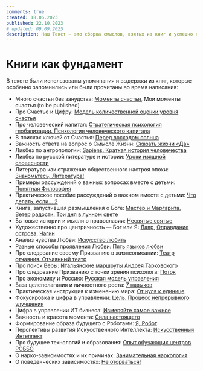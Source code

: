 ```yaml
---
comments: true
created: 18.06.2023
published: 22.10.2023
# updated: 09.09.2025
description: Наш Текст — это сборка смыслов, взятых из книг и успешно применённых на практике.
---
```


# Книги как фундамент

В тексте были использованы упоминания и выдержки из книг, которые особенно запомнились или были прочитаны во время написания:

- Много счастья без занудства: [Моменты счастья](https://www.livelib.ru/review/3575245-momenty-schastya-aleks-dubas), Мои моменты счастья (to be published)
- Про Счастье и Цифру: [Модель количественной оценки уровня счастья](https://www.livelib.ru/work/1008288064-model-kolichestvennoj-otsenki-urovnya-schastya-vladimir-andreev)
- Про человеческий капитал: [Стратегическая психология глобализации. Психология человеческого капитала](https://www.livelib.ru/review/4165063-strategicheskaya-psihologiya-globalizatsii-psihologiya-chelovecheskogo-kapitala)
- В поисках ключей от Счастья: [Перед восходом солнца](https://www.livelib.ru/review/5058298-pered-voshodom-solntsa-mihail-zoschenko)
- Важность ответа на вопрос о Смысле Жизни: [Сказать жизни «Да»](https://www.livelib.ru/review/4226059-skazat-zhizni-da-psiholog-v-kontslagere-sbornik-viktor-frankl)
- Ликбез по антропологии: [Sapiens. Краткая история человечества](https://www.livelib.ru/book/1002920757-sapiens-kratkaya-istoriya-chelovechestva-yuval-noj-harari)
- Ликбез по русской литературе и истории: [Уроки изящной словесности](https://www.livelib.ru/book/1001474484-rodnaya-rech-uroki-izyaschnoj-slovesnosti-sbornik-petr-vajl-aleksandr-genis)
- Литература как отражение общественного настроя эпохи: [Знакомьтесь, Литература!](https://www.livelib.ru/review/4822360-znakomtes-literatura-ot-antichnosti-do-shekspira-konstantin-obraztsov)
- Примеры рассуждений о важных вопросах вместе с детьми: [Понятная Философия](https://www.livelib.ru/review/4050400-ponyatnaya-filosofiya-s-peterom-ekbergom-i-svenom-nurdkvistom-peter-ekberg)
- Практическое пособие рассуждений о важном вместе с детьми: [Что делать, если… 2](https://www.livelib.ru/review/4201003-chto-delat-esli-2-prodolzhenie-polyubivshejsya-i-ochen-poleznoj-knigi-lyudmila-petranovskaya)
- Книга, запустившая размышления о Боге: [Мастер и Маргарита](https://www.livelib.ru/review/4002646-master-i-margarita-mihail-bulgakov), [Ветер радости. Три дня в лунном свете](https://www.livelib.ru/review/5065204-veter-radosti-tri-dnya-v-lunnom-svete-grigorij-grigorev)
- Бытовые истории и мысли о православии: [Несвятые святые](https://www.livelib.ru/book/1003089869-nesvyatye-svyatye-i-drugie-rasskazy-sbornik-arhimandrit-tihon)
- Художественно про центричность — Бог или Я: [Лавр](https://www.livelib.ru/review/3923053-lavr-evgenij-vodolazkin), [Оправдание острова](https://www.livelib.ru/book/1005497029-opravdanie-ostrova-evgenij-vodolazkin), [Чагин](https://www.livelib.ru/review/4403090-chagin-evgenij-vodolazkin)
- Анализ чувства Любви: [Искусство любить](https://www.livelib.ru/review/2985526-iskusstvo-lyubit-erih-fromm)
- Разные способы проявления Любви: [Пять языков любви](https://www.livelib.ru/review/3720607-pyat-yazykov-lyubvi-geri-chepmen)
- Про следование своему Призванию в жизнеописании: [Театр отчаяния. Отчаянный театр](https://www.livelib.ru/review/3730660-teatr-otchayaniya-otchayannyj-teatr-evgenij-grishkovets)
- Про поиск Веры: [Итальянские маршруты Андрея Тарковского](https://www.livelib.ru/review/5073775-italyanskie-marshruty-andreya-tarkovskogo-lev-naumov)
- Про следование Призванию с точки зрения психолога: [Поток](https://www.livelib.ru/review/3879424-potok-psihologiya-optimalnogo-perezhivaniya-mihaj-chiksentmihaji)
- Про экономику и Россию: [Русская модель управления](https://www.livelib.ru/review/3093508-russkaya-model-upravleniya-aleksandr-prohorov)
- База целеполагания и личностного роста: [7 навыков](https://www.livelib.ru/review/3792199-sem-navykov-vysokoeffektivnyh-lyudej)
- Практическая инструкция к изменению мира: [От нуля к единице](https://www.livelib.ru/review/4639619-ot-nulya-k-edinitse-kak-sozdat-startap-kotoryj-izmenit-buduschee)
- Фокусировка и цифра в управлении: [Цель. Процесс непрерывного улучшения](https://www.livelib.ru/review/3908812-tsel-protsess-nepreryvnogo-uluchsheniya)
- Цифра в управлении ИТ бизнеса: [Измеряйте самое важное](https://www.livelib.ru/review/3937348-izmeryajte-samoe-vazhnoe-kak-google-intel-i-drugie-kompanii-dobivayutsya-rosta-s-pomoschyu-okr-dzhon-dorr)
- Важность и красота момента: [Сила настоящего](https://www.livelib.ru/book/1001530607-sila-nastoyaschego-rukovodstvo-k-duhovnomu-probuzhdeniyu-ekhart-tolle)
- Формирование образа будущего с Роботами: [Я, Робот](https://www.livelib.ru/review/5189677-lunnaya-pyl-ya-robot-stalnye-peschery-ajzek-azimov-artur-klark)
- Перспективы развития Искусственного Интеллекта: [Искусственный Интеллект](https://www.livelib.ru/review/4606844-iskusstvennyj-intellekt-vozmozhnye-puti-opasnosti-i-strategii-nik-bostrom)
- Про будущее технологий и образования: [Опыт обучающих центров РОББО](https://www.livelib.ru/review/3682591-sila-franchajzinga-kak-kompaniya-robbo-postroila-topovuyu-mezhdunarodnuyu-edtechfranshizu-frolov-p)
- О нарко-зависимостях и их причинах: [Занимательная наркология](https://www.livelib.ru/review/3535819-zanimatelnaya-narkologiya-andrej-makarevich)
- О поведенческих зависимостях: [Не оторваться!](https://www.livelib.ru/review/3938821-ne-otorvatsya-pochemu-nash-mozg-lyubit-vsjo-novoe-i-tak-li-eto-horosho-v-epohu-interneta-adam-alter)

